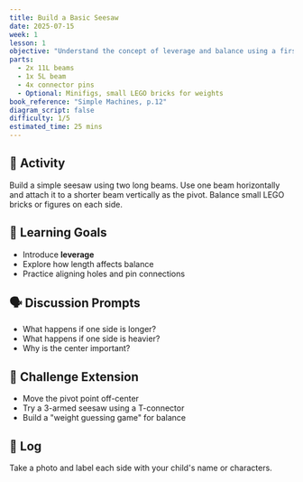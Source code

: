 ```yaml
---
title: Build a Basic Seesaw
date: 2025-07-15
week: 1
lesson: 1
objective: "Understand the concept of leverage and balance using a first-class lever."
parts:
  - 2x 11L beams
  - 1x 5L beam
  - 4x connector pins
  - Optional: Minifigs, small LEGO bricks for weights
book_reference: "Simple Machines, p.12"
diagram_script: false
difficulty: 1/5
estimated_time: 25 mins
---
```


## 🧱 Activity

Build a simple seesaw using two long beams. Use one beam horizontally and attach it to a shorter beam vertically as the pivot. Balance small LEGO bricks or figures on each side.

## 🎯 Learning Goals
- Introduce **leverage**
- Explore how length affects balance
- Practice aligning holes and pin connections

## 🗣️ Discussion Prompts
- What happens if one side is longer?
- What happens if one side is heavier?
- Why is the center important?

## 🧪 Challenge Extension
- Move the pivot point off-center
- Try a 3-armed seesaw using a T-connector
- Build a "weight guessing game" for balance

## 📸 Log
Take a photo and label each side with your child's name or characters.

